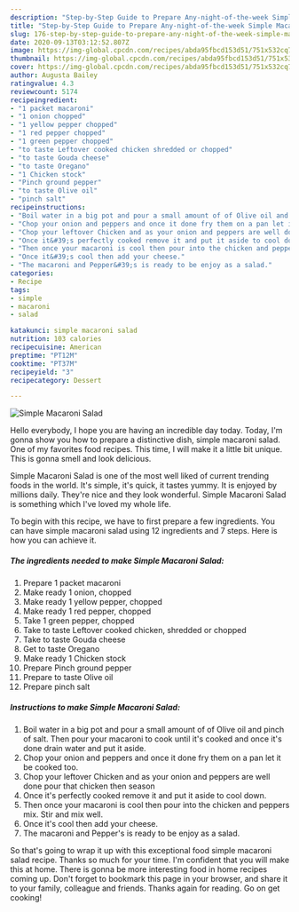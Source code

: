 ```yaml
---
description: "Step-by-Step Guide to Prepare Any-night-of-the-week Simple Macaroni Salad"
title: "Step-by-Step Guide to Prepare Any-night-of-the-week Simple Macaroni Salad"
slug: 176-step-by-step-guide-to-prepare-any-night-of-the-week-simple-macaroni-salad
date: 2020-09-13T03:12:52.807Z
image: https://img-global.cpcdn.com/recipes/abda95fbcd153d51/751x532cq70/simple-macaroni-salad-recipe-main-photo.jpg
thumbnail: https://img-global.cpcdn.com/recipes/abda95fbcd153d51/751x532cq70/simple-macaroni-salad-recipe-main-photo.jpg
cover: https://img-global.cpcdn.com/recipes/abda95fbcd153d51/751x532cq70/simple-macaroni-salad-recipe-main-photo.jpg
author: Augusta Bailey
ratingvalue: 4.3
reviewcount: 5174
recipeingredient:
- "1 packet macaroni"
- "1 onion chopped"
- "1 yellow pepper chopped"
- "1 red pepper chopped"
- "1 green pepper chopped"
- "to taste Leftover cooked chicken shredded or chopped"
- "to taste Gouda cheese"
- "to taste Oregano"
- "1 Chicken stock"
- "Pinch ground pepper"
- "to taste Olive oil"
- "pinch salt"
recipeinstructions:
- "Boil water in a big pot and pour a small amount of of Olive oil and pinch of salt. Then pour your macaroni to cook until it&#39;s cooked and once it&#39;s done drain water and put it aside."
- "Chop your onion and peppers and once it done fry them on a pan let it be cooked too."
- "Chop your leftover Chicken and as your onion and peppers are well done pour that chicken then season"
- "Once it&#39;s perfectly cooked remove it and put it aside to cool down."
- "Then once your macaroni is cool then pour into the chicken and peppers mix. Stir and mix well."
- "Once it&#39;s cool then add your cheese."
- "The macaroni and Pepper&#39;s is ready to be enjoy as a salad."
categories:
- Recipe
tags:
- simple
- macaroni
- salad

katakunci: simple macaroni salad 
nutrition: 103 calories
recipecuisine: American
preptime: "PT12M"
cooktime: "PT37M"
recipeyield: "3"
recipecategory: Dessert

---
```



![Simple Macaroni Salad](https://img-global.cpcdn.com/recipes/abda95fbcd153d51/751x532cq70/simple-macaroni-salad-recipe-main-photo.jpg)

Hello everybody, I hope you are having an incredible day today. Today, I'm gonna show you how to prepare a distinctive dish, simple macaroni salad. One of my favorites food recipes. This time, I will make it a little bit unique. This is gonna smell and look delicious.



Simple Macaroni Salad is one of the most well liked of current trending foods in the world. It's simple, it's quick, it tastes yummy. It is enjoyed by millions daily. They're nice and they look wonderful. Simple Macaroni Salad is something which I've loved my whole life.


To begin with this recipe, we have to first prepare a few ingredients. You can have simple macaroni salad using 12 ingredients and 7 steps. Here is how you can achieve it.

<!--inarticleads1-->

##### The ingredients needed to make Simple Macaroni Salad:

1. Prepare 1 packet macaroni
1. Make ready 1 onion, chopped
1. Make ready 1 yellow pepper, chopped
1. Make ready 1 red pepper, chopped
1. Take 1 green pepper, chopped
1. Take to taste Leftover cooked chicken, shredded or chopped
1. Take to taste Gouda cheese
1. Get to taste Oregano
1. Make ready 1 Chicken stock
1. Prepare Pinch ground pepper
1. Prepare to taste Olive oil
1. Prepare pinch salt




<!--inarticleads2-->

##### Instructions to make Simple Macaroni Salad:

1. Boil water in a big pot and pour a small amount of of Olive oil and pinch of salt. Then pour your macaroni to cook until it&#39;s cooked and once it&#39;s done drain water and put it aside.
1. Chop your onion and peppers and once it done fry them on a pan let it be cooked too.
1. Chop your leftover Chicken and as your onion and peppers are well done pour that chicken then season
1. Once it&#39;s perfectly cooked remove it and put it aside to cool down.
1. Then once your macaroni is cool then pour into the chicken and peppers mix. Stir and mix well.
1. Once it&#39;s cool then add your cheese.
1. The macaroni and Pepper&#39;s is ready to be enjoy as a salad.




So that's going to wrap it up with this exceptional food simple macaroni salad recipe. Thanks so much for your time. I'm confident that you will make this at home. There is gonna be more interesting food in home recipes coming up. Don't forget to bookmark this page in your browser, and share it to your family, colleague and friends. Thanks again for reading. Go on get cooking!
